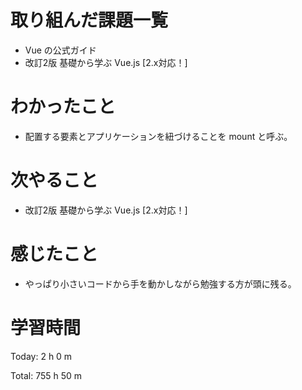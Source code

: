 # 取り組んだ課題一覧
- Vue の公式ガイド
- 改訂2版 基礎から学ぶ Vue.js [2.x対応！]

# わかったこと
- 配置する要素とアプリケーションを紐づけることを mount と呼ぶ。

# 次やること
- 改訂2版 基礎から学ぶ Vue.js [2.x対応！]

# 感じたこと
- やっぱり小さいコードから手を動かしながら勉強する方が頭に残る。

# 学習時間
Today: 2 h 0 m

Total: 755 h 50 m
